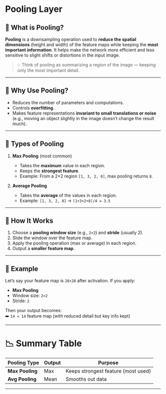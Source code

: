 # **Pooling Layer**

## 🔹 **What is Pooling?**

**Pooling** is a downsampling operation used to **reduce the spatial dimensions** (height and width) of the feature maps while keeping the **most important information**. It helps make the network more efficient and less sensitive to slight shifts or distortions in the input image.

> 💡 Think of pooling as summarizing a region of the image — keeping only the most important detail.

---

## 🔹 **Why Use Pooling?**

- Reduces the number of parameters and computations.
- Controls **overfitting**.
- Makes feature representations **invariant to small translations or noise** (e.g., moving an object slightly in the image doesn’t change the result much).

---

## 🔹 **Types of Pooling**

1. **Max Pooling** (most common)
   - Takes the **maximum** value in each region.
   - Keeps the **strongest feature**.
   - Example: From a 2×2 region `[1, 3, 2, 8]`, max pooling returns `8`.

2. **Average Pooling**
   - Takes the **average** of the values in each region.
   - Example: `[1, 3, 2, 8]` → `(1+3+2+8)/4 = 3.5`

---

## 🔹 **How It Works**

1. Choose a **pooling window size** (e.g., `2×2`) and **stride** (usually 2).
2. Slide the window over the feature map.
3. Apply the pooling operation (max or average) in each region.
4. Output a **smaller feature map**.

---

## 🧠 Example

Let’s say your feature map is `28×28` after activation. If you apply:
- **Max Pooling**
- Window size: `2×2`
- Stride: `2`

Then your output becomes:  
➡️ `14 × 14` feature map (with reduced detail but key info kept)

---

# 📉 Summary Table

| Pooling Type   | Output | Purpose                            |
|----------------|--------|------------------------------------|
| **Max Pooling**| Max    | Keeps strongest feature (most used)|
| **Avg Pooling**| Mean   | Smooths out data                   |

---
